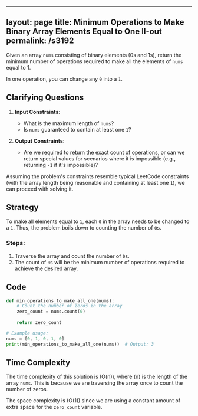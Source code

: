
---
layout: page
title:  Minimum Operations to Make Binary Array Elements Equal to One II-out
permalink: /s3192
---
Given an array `nums` consisting of binary elements (0s and 1s), return the minimum number of operations required to make all the elements of `nums` equal to 1.

In one operation, you can change any `0` into a `1`.

## Clarifying Questions
1. **Input Constraints**:
   - What is the maximum length of `nums`?
   - Is `nums` guaranteed to contain at least one `1`?
   
2. **Output Constraints**:
   - Are we required to return the exact count of operations, or can we return special values for scenarios where it is impossible (e.g., returning `-1` if it's impossible)?

Assuming the problem's constraints resemble typical LeetCode constraints (with the array length being reasonable and containing at least one `1`), we can proceed with solving it.

## Strategy
To make all elements equal to `1`, each `0` in the array needs to be changed to a `1`. Thus, the problem boils down to counting the number of `0`s.

### Steps:
1. Traverse the array and count the number of `0`s.
2. The count of `0`s will be the minimum number of operations required to achieve the desired array.

## Code
```python
def min_operations_to_make_all_one(nums):
    # Count the number of zeros in the array
    zero_count = nums.count(0)
    
    return zero_count

# Example usage:
nums = [0, 1, 0, 1, 0]
print(min_operations_to_make_all_one(nums))  # Output: 3
```

## Time Complexity
The time complexity of this solution is \(O(n)\), where \(n\) is the length of the array `nums`. This is because we are traversing the array once to count the number of zeros.

The space complexity is \(O(1)\) since we are using a constant amount of extra space for the `zero_count` variable.